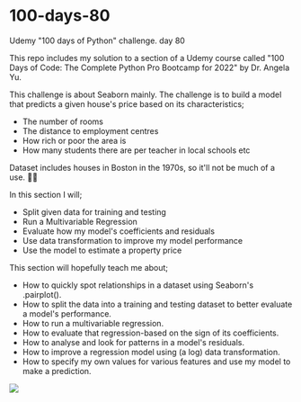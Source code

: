 # 100-days-80
Udemy "100 days of Python" challenge. day 80

This repo includes my solution to a section of a Udemy course called "100 Days of Code: The Complete Python Pro Bootcamp for 2022" by Dr. Angela Yu.

This challenge is about Seaborn mainly. The challenge is to build a model that predicts a given house's price based on its characteristics; 

+ The number of rooms
+ The distance to employment centres
+ How rich or poor the area is
+ How many students there are per teacher in local schools etc

Dataset includes houses in Boston in the 1970s, so it'll not be much of a use. 🤷‍♂️

In this section I will;
+ Split given data for training and testing
+ Run a Multivariable Regression
+ Evaluate how my model's coefficients and residuals
+ Use data transformation to improve my model performance
+ Use the model to estimate a property price


This section will hopefully teach me about;

+ How to quickly spot relationships in a dataset using Seaborn's .pairplot().
+ How to split the data into a training and testing dataset to better evaluate a model's performance.
+ How to run a multivariable regression.
+ How to evaluate that regression-based on the sign of its coefficients.
+ How to analyse and look for patterns in a model's residuals.
+ How to improve a regression model using (a log) data transformation.
+ How to specify my own values for various features and use my model to make a prediction.

<img src="https://img-c.udemycdn.com/redactor/raw/article_lecture/2020-10-27_17-21-39-70e9c6af5a34350d241c9579c04057d1.gif">
